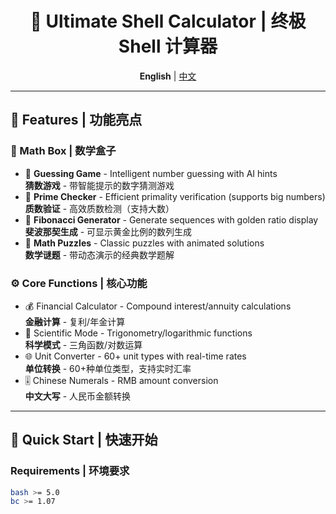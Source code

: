 <div align="center">

# 🧮 Ultimate Shell Calculator | 终极 Shell 计算器


**English** | [中文](README.zh-CN.md)

</div>

---

## 🌟 Features | 功能亮点

### 🧰 Math Box | 数学盒子
- 🎲 **Guessing Game** - Intelligent number guessing with AI hints  
   **猜数游戏** - 带智能提示的数字猜测游戏
- 🎯 **Prime Checker** - Efficient primality verification (supports big numbers)  
   **质数验证** - 高效质数检测（支持大数）
- 🌌 **Fibonacci Generator** - Generate sequences with golden ratio display  
   **斐波那契生成** - 可显示黄金比例的数列生成
- 🧩 **Math Puzzles** - Classic puzzles with animated solutions  
   **数学谜题** - 带动态演示的经典数学题解

### ⚙️ Core Functions | 核心功能
- 💰 Financial Calculator - Compound interest/annuity calculations  
   **金融计算** - 复利/年金计算
- 🧪 Scientific Mode - Trigonometry/logarithmic functions  
   **科学模式** - 三角函数/对数运算
- 🌐 Unit Converter - 60+ unit types with real-time rates  
   **单位转换** - 60+种单位类型，支持实时汇率
- 🎚️ Chinese Numerals - RMB amount conversion  
   **中文大写** - 人民币金额转换

---

## 🚀 Quick Start | 快速开始

### Requirements | 环境要求
```bash
bash >= 5.0
bc >= 1.07
